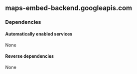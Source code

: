 ## maps-embed-backend.googleapis.com

### Dependencies

#### Automatically enabled services

None

#### Reverse dependencies

None

